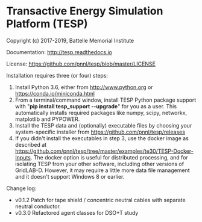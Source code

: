 # Transactive Energy Simulation Platform (TESP)

Copyright (c) 2017-2019, Battelle Memorial Institute

Documentation: http://tesp.readthedocs.io

License: https://github.com/pnnl/tesp/blob/master/LICENSE

Installation requires three (or four) steps:

1. Install Python 3.6, either from http://www.python.org 
   or https://conda.io/miniconda.html  
2. From a terminal/command window, install TESP Python 
   package support with "**pip install tesp_support --upgrade**" 
   for you as a user. This automatically installs required 
   packages like numpy, scipy, networkx, matplotlib and PYPOWER.
3. Install the TESP data and (optionally) executable files by 
   choosing your system-specific installer from 
   https://github.com/pnnl/tesp/releases
4. If you didn't install the executables in step 3, use
   the docker image as described at 
   https://github.com/pnnl/tesp/tree/master/examples/te30/TESP-Docker-Inputs. 
   The docker option is useful for distributed processing, 
   and for isolating TESP from your other software, including 
   other versions of GridLAB-D. However, it may require 
   a little more data file management and it doesn't support 
   Windows 8 or earlier.

Change log:

- v0.1.2  Patch for tape shield / concentric neutral 
          cables with separate neutral conductor.
- v0.3.0  Refactored agent classes for DSO+T study


